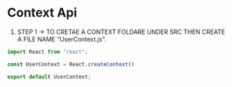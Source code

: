 # Context Api

1. STEP 1 -> TO CRETAE A CONTEXT FOLDARE UNDER SRC THEN CREATE A FILE NAME "UserContext.js".

```javascript
import React from "react";

const UserContext = React.createContext()

export default UserContext;
```

